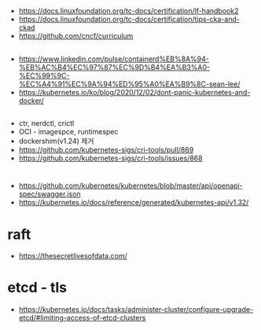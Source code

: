 

## 
- https://docs.linuxfoundation.org/tc-docs/certification/lf-handbook2
- https://docs.linuxfoundation.org/tc-docs/certification/tips-cka-and-ckad
- https://github.com/cncf/curriculum


## 
- https://www.linkedin.com/pulse/containerd%EB%8A%94-%EB%AC%B4%EC%97%87%EC%9D%B4%EA%B3%A0-%EC%99%9C-%EC%A4%91%EC%9A%94%ED%95%A0%EA%B9%8C-sean-lee/
- https://kubernetes.io/ko/blog/2020/12/02/dont-panic-kubernetes-and-docker/

##
- ctr, nerdctl, crictl
- OCI - imagespce, runtimespec
- dockershim(v1.24) 제거
- https://github.com/kubernetes-sigs/cri-tools/pull/869
- https://github.com/kubernetes-sigs/cri-tools/issues/868

#
- https://github.com/kubernetes/kubernetes/blob/master/api/openapi-spec/swagger.json
- https://kubernetes.io/docs/reference/generated/kubernetes-api/v1.32/

# raft
- https://thesecretlivesofdata.com/

# etcd - tls
- https://kubernetes.io/docs/tasks/administer-cluster/configure-upgrade-etcd/#limiting-access-of-etcd-clusters